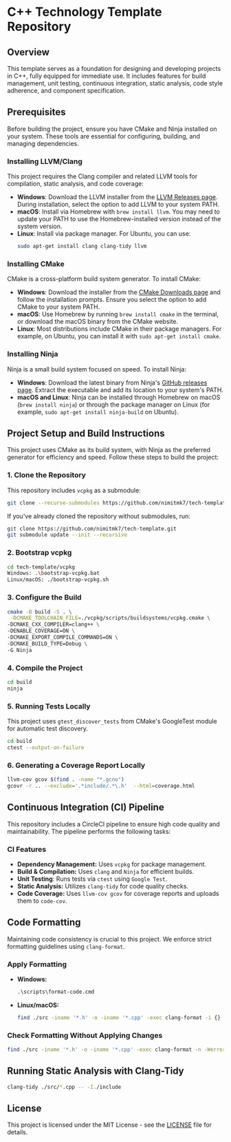 # **C++ Technology Template Repository**

## Overview
This template serves as a foundation for designing and developing projects in C++, fully equipped for immediate use. It includes features for build management, unit testing, continuous integration, static analysis, code style adherence, and component specification.

## Prerequisites
Before building the project, ensure you have CMake and Ninja installed on your system. These tools are essential for configuring, building, and managing dependencies.

### Installing LLVM/Clang
This project requires the Clang compiler and related LLVM tools for compilation, static analysis, and code coverage:

- **Windows**: Download the LLVM installer from the [LLVM Releases page](https://github.com/llvm/llvm-project/releases). During installation, select the option to add LLVM to your system PATH.
- **macOS**: Install via Homebrew with `brew install llvm`. You may need to update your PATH to use the Homebrew-installed version instead of the system version.
- **Linux**: Install via package manager. For Ubuntu, you can use:
  ```sh
  sudo apt-get install clang clang-tidy llvm
  ```
  
### Installing CMake
CMake is a cross-platform build system generator. To install CMake:

- **Windows**: Download the installer from the [CMake Downloads page](https://cmake.org/download/) and follow the installation prompts. Ensure you select the option to add CMake to your system PATH.
- **macOS**: Use Homebrew by running `brew install cmake` in the terminal, or download the macOS binary from the CMake website.
- **Linux**: Most distributions include CMake in their package managers. For example, on Ubuntu, you can install it with `sudo apt-get install cmake`.

### Installing Ninja
Ninja is a small build system focused on speed. To install Ninja:

- **Windows**: Download the latest binary from Ninja's [GitHub releases page](https://github.com/ninja-build/ninja/releases). Extract the executable and add its location to your system's PATH.
- **macOS and Linux**: Ninja can be installed through Homebrew on macOS (`brew install ninja`) or through the package manager on Linux (for example, `sudo apt-get install ninja-build` on Ubuntu).

## Project Setup and Build Instructions
This project uses CMake as its build system, with Ninja as the preferred generator for efficiency and speed. Follow these steps to build the project:

### 1. Clone the Repository
This repository includes `vcpkg` as a submodule:
```sh
git clone --recurse-submodules https://github.com/nimitmk7/tech-template.git
```

If you've already cloned the repository without submodules, run:
```sh
git clone https://github.com/nimitmk7/tech-template.git
git submodule update --init --recursive
```

### 2. Bootstrap vcpkg
```sh
cd tech-template/vcpkg
Windows: .\bootstrap-vcpkg.bat
Linux/macOS: ./bootstrap-vcpkg.sh
```

### 3. Configure the Build
```sh
cmake -B build -S . \
 -DCMAKE_TOOLCHAIN_FILE=./vcpkg/scripts/buildsystems/vcpkg.cmake \
-DCMAKE_CXX_COMPILER=clang++ \
-DENABLE_COVERAGE=ON \
-DCMAKE_EXPORT_COMPILE_COMMANDS=ON \
-DCMAKE_BUILD_TYPE=Debug \
-G Ninja
```

### 4. Compile the Project
```sh
cd build
ninja
```
### 5. Running Tests Locally
This project uses `gtest_discover_tests` from CMake's GoogleTest module for automatic test discovery.
```sh
cd build
ctest --output-on-failure
```

### 6. Generating a Coverage Report Locally
```sh
llvm-cov gcov $(find . -name "*.gcno")
gcovr -r .. --exclude='.*include/.*\.h'  --html=coverage.html
```

## Continuous Integration (CI) Pipeline
This repository includes a CircleCI pipeline to ensure high code quality and maintainability. The pipeline performs the following tasks:

### CI Features
- **Dependency Management:** Uses `vcpkg` for package management.
- **Build & Compilation:** Uses `clang` and `Ninja` for efficient builds.
- **Unit Testing**: Runs tests via `ctest` using `Google Test`.
- **Static Analysis:** Utilizes `clang-tidy` for code quality checks.
- **Code Coverage:** Uses `llvm-cov gcov` for coverage reports and uploads them to `code-cov`.



## Code Formatting
Maintaining code consistency is crucial to this project. We enforce strict formatting guidelines using `clang-format`.

### Apply Formatting
- **Windows:**
  ```cmd
  .\scripts\format-code.cmd
  ```
- **Linux/macOS:**
  ```sh
  find ./src -iname '*.h' -o -iname '*.cpp' -exec clang-format -i {} +
  ```

### Check Formatting Without Applying Changes
```sh
find ./src -iname '*.h' -o -iname '*.cpp' -exec clang-format -n -Werror {} +
```

## Running Static Analysis with Clang-Tidy
```sh
clang-tidy ./src/*.cpp -- -I./include
```

## License
This project is licensed under the MIT License - see the [LICENSE](LICENSE) file for details.

